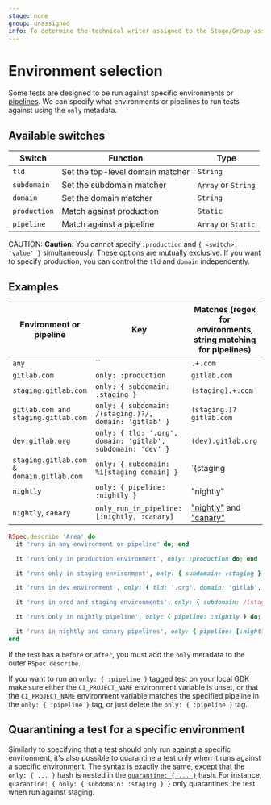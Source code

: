```yaml
---
stage: none
group: unassigned
info: To determine the technical writer assigned to the Stage/Group associated with this page, see https://about.gitlab.com/handbook/engineering/ux/technical-writing/#designated-technical-writers
---
```


# Environment selection

Some tests are designed to be run against specific environments or [pipelines](https://about.gitlab.com/handbook/engineering/quality/guidelines/debugging-qa-test-failures/#scheduled-qa-test-pipelines).
We can specify what environments or pipelines to run tests against using the `only` metadata.

## Available switches

| Switch | Function | Type |
| -------| ------- | ----- |
| `tld`  | Set the top-level domain matcher | `String` |
| `subdomain` | Set the subdomain matcher | `Array` or `String` |
| `domain` | Set the domain matcher | `String` |
| `production` | Match against production | `Static` |
| `pipeline` | Match against a pipeline | `Array` or `Static`|

CAUTION: **Caution:**
You cannot specify `:production` and `{ <switch>: 'value' }` simultaneously.
These options are mutually exclusive. If you want to specify production, you
can control the `tld` and `domain` independently.

## Examples

| Environment or pipeline                  | Key | Matches (regex for environments, string matching for pipelines)            |
| ----------------                         | --- | ---------------                                                            |
| `any`                                    | ``  | `.+.com`                                                                   |
| `gitlab.com`                             | `only: :production` | `gitlab.com`                                               |
| `staging.gitlab.com`                     | `only: { subdomain: :staging }` | `(staging).+.com`                              |
| `gitlab.com and staging.gitlab.com`      | `only: { subdomain: /(staging.)?/, domain: 'gitlab' }` | `(staging.)?gitlab.com` |
| `dev.gitlab.org`                         | `only: { tld: '.org', domain: 'gitlab', subdomain: 'dev' }` | `(dev).gitlab.org` |
| `staging.gitlab.com & domain.gitlab.com` | `only: { subdomain: %i[staging domain] }` | `(staging|domain).+.com`             |
| `nightly`                                | `only: { pipeline: :nightly }` | "nightly" |
| `nightly`, `canary` | `only_run_in_pipeline: [:nightly, :canary]` | ["nightly"](https://gitlab.com/gitlab-org/quality/nightly) and ["canary"](https://gitlab.com/gitlab-org/quality/canary) |

```ruby
RSpec.describe 'Area' do
  it 'runs in any environment or pipeline' do; end

  it 'runs only in production environment', only: :production do; end

  it 'runs only in staging environment', only: { subdomain: :staging } do; end

  it 'runs in dev environment', only: { tld: '.org', domain: 'gitlab', subdomain: 'dev' } do; end

  it 'runs in prod and staging environments', only: { subdomain: /(staging.)?/, domain: 'gitlab' } {}

  it 'runs only in nightly pipeline', only: { pipeline: :nightly } do; end

  it 'runs in nightly and canary pipelines', only: { pipeline: [:nightly, :canary] } do; end
end
```

If the test has a `before` or `after`, you must add the `only` metadata
to the outer `RSpec.describe`.

If you want to run an `only: { :pipeline }` tagged test on your local GDK make sure either the `CI_PROJECT_NAME` environment variable is unset, or that the `CI_PROJECT_NAME` environment variable matches the specified pipeline in the `only: { :pipeline }` tag, or just delete the `only: { :pipeline }` tag.

## Quarantining a test for a specific environment

Similarly to specifying that a test should only run against a specific environment, it's also possible to quarantine a
test only when it runs against a specific environment. The syntax is exactly the same, except that the `only: { ... }`
hash is nested in the [`quarantine: { ... }`](https://about.gitlab.com/handbook/engineering/quality/guidelines/debugging-qa-test-failures/#quarantining-tests) hash.
For instance, `quarantine: { only: { subdomain: :staging } }` only quarantines the test when run against staging.
